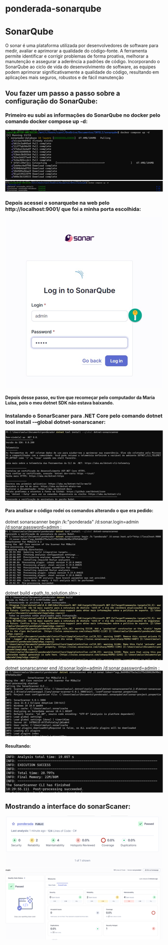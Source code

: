 # ponderada-sonarqube

# SonarQube
O sonar é uma plataforma utilizada por desenvolvedores de software para medir, avaliar e aprimorar a qualidade do código-fonte. A ferramenta permite identificar e corrigir problemas de forma proativa, melhorar a manutenção e assegurar a aderência a padrões de código. 
Incorporando o SonarQube ao ciclo de vida do desenvolvimento de software, as equipes podem aprimorar significativamente a qualidade do código, resultando em aplicações mais seguros, robustos e de fácil manutenção 



## Vou fazer um passo a passo sobre a configuração do SonarQube:
### Primeiro eu subi as informações do SonarQube no docker pelo comando docker compose up -d:
<img src="/imgs/img1.jpg">
<img src="/imgs/img2.jpg">

### Depois acessei o sonarquebe na web pelo http://localhost:9001/ que foi a minha porta escolhida:
<img src="/imgs/img3.jpg">

#### Depois desse passo, eu tive que recomeçar pelo computador da Maria Luisa, pois o meu dotnet SDK não estava baixando.

### Instalando o SonarScaner para .NET Core pelo comando dotnet tool install -–global dotnet-sonarscaner:
<img src="/imgs/img4.png">

#### Para analisar o código rodei os comandos alterando o que era pedido:  
dotnet sonarscanner begin /k:"ponderada" /d:sonar.login=admin /d:sonar.password=admin : 
<img src='/imgs/img5.png'>


dotnet build <path_to_solution.sln> :
<img src="/imgs/img6.png">

dotnet sonarscanner end /d:sonar.login=admin /d:sonar.password=admin : 
<img src="/imgs/img7.png">

#### Resultando:
<img src="/imgs/img8.png">

## Mostrando a interface do sonarScaner:
<img src="/imgs/img9.png">
<img src="/imgs/img10.png">

